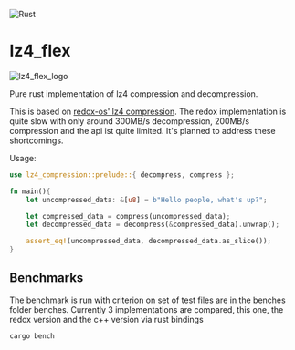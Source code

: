 ![Rust](https://github.com/PSeitz/lz4_flex/workflows/Rust/badge.svg)


# lz4_flex

![lz4_flex_logo](https://raw.githubusercontent.com/PSeitz/lz4_flex/master/logo.jpg)

Pure rust implementation of lz4 compression and decompression.

This is based on [redox-os' lz4 compression](https://crates.io/crates/lz4-compress).
The redox implementation is quite slow with only around 300MB/s decompression, 200MB/s compression and the api ist quite limited.
It's planned to address these shortcomings.


Usage: 
```rust
use lz4_compression::prelude::{ decompress, compress };

fn main(){
    let uncompressed_data: &[u8] = b"Hello people, what's up?";

    let compressed_data = compress(uncompressed_data);
    let decompressed_data = decompress(&compressed_data).unwrap();

    assert_eq!(uncompressed_data, decompressed_data.as_slice());
}
```

## Benchmarks
The benchmark is run with criterion on set of test files are in the benches folder benches. Currently 3 implementations are compared, this one, the redox version and the c++ version via rust bindings

`cargo bench`
